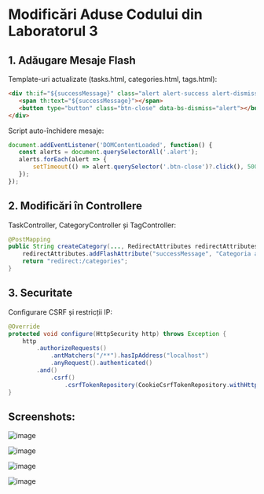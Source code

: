 # Modificări Aduse Codului din Laboratorul 3

## 1. Adăugare Mesaje Flash

Template-uri actualizate (tasks.html, categories.html, tags.html):
```html
<div th:if="${successMessage}" class="alert alert-success alert-dismissible fade show">
   <span th:text="${successMessage}"></span>
   <button type="button" class="btn-close" data-bs-dismiss="alert"></button>
</div>
```
Script auto-închidere mesaje:
```javascript
document.addEventListener('DOMContentLoaded', function() {
   const alerts = document.querySelectorAll('.alert');
   alerts.forEach(alert => {
       setTimeout(() => alert.querySelector('.btn-close')?.click(), 5000);
   });
});
```
## 2. Modificări în Controllere
TaskController, CategoryController și TagController:
```java
@PostMapping
public String createCategory(..., RedirectAttributes redirectAttributes) {
    redirectAttributes.addFlashAttribute("successMessage", "Categoria a fost creată cu succes!");
    return "redirect:/categories";
}
```
## 3. Securitate
Configurare CSRF și restricții IP:
```java
@Override
protected void configure(HttpSecurity http) throws Exception {
    http
        .authorizeRequests()
            .antMatchers("/**").hasIpAddress("localhost")
            .anyRequest().authenticated()
        .and()
            .csrf()
                .csrfTokenRepository(CookieCsrfTokenRepository.withHttpOnlyFalse());
}
```

## Screenshots:

![image](https://github.com/user-attachments/assets/42d8dbb8-bd5c-4521-8b95-11fcc2be64da)

![image](https://github.com/user-attachments/assets/8b15b0d4-5e00-490a-be77-1634f74df352)

![image](https://github.com/user-attachments/assets/afcf0588-0335-4fb2-98a3-224352af2e16)

![image](https://github.com/user-attachments/assets/cc6dfa75-8287-468f-beb3-d9f74e24621a)

